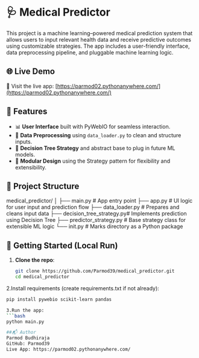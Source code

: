 # 🩺 Medical Predictor

This project is a machine learning–powered medical prediction system that allows users to input relevant health data and receive predictive outcomes using customizable strategies. The app includes a user-friendly interface, data preprocessing pipeline, and pluggable machine learning logic.

## 🌐 Live Demo

🔗 Visit the live app: [https://parmod02.pythonanywhere.com/](https://parmod02.pythonanywhere.com/)

## 🧠 Features

- 📊 **User Interface** built with PyWebIO for seamless interaction.
- 🧹 **Data Preprocessing** using `data_loader.py` to clean and structure inputs.
- 🌲 **Decision Tree Strategy** and abstract base to plug in future ML models.
- 🧩 **Modular Design** using the Strategy pattern for flexibility and extensibility.

## 📁 Project Structure

medical_predictor/
│
├── main.py # App entry point
├── app.py # UI logic for user input and prediction flow
├── data_loader.py # Prepares and cleans input data
├── decision_tree_strategy.py# Implements prediction using Decision Tree
├── predictor_strategy.py # Base strategy class for extensible ML logic
└── init.py # Marks directory as a Python package


## 🚀 Getting Started (Local Run)

1. **Clone the repo**:
   ```bash
   git clone https://github.com/Parmod39/medical_predictor.git
   cd medical_predictor

2.Install requirements (create requirements.txt if not already):
  ```bash
  pip install pywebio scikit-learn pandas

3.Run the app:
  ```bash
  python main.py

##📬 Author
Parmod Budhiraja
GitHub: Parmod39
Live App: https://parmod02.pythonanywhere.com/